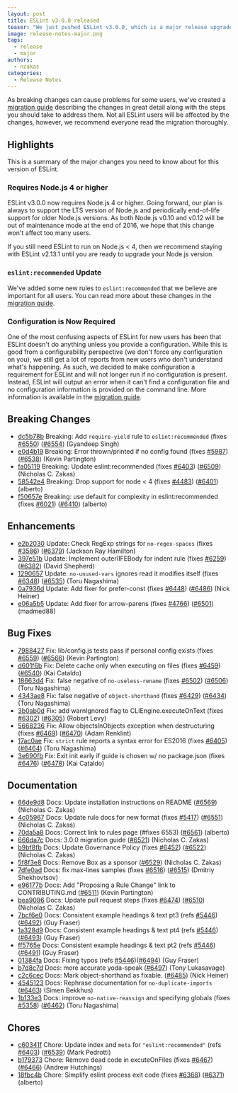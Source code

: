 ```yaml
---
layout: post
title: ESLint v3.0.0 released
teaser: "We just pushed ESLint v3.0.0, which is a major release upgrade of ESLint. This release adds some new features and fixes several bugs found in the previous release. This release also has some breaking changes, so please read the following closely."
image: release-notes-major.png
tags:
  - release
  - major
authors:
  - nzakas
categories:
  - Release Notes
---
```


As breaking changes can cause problems for some users, we've created a [migration guide](/docs/user-guide/migrating-to-3.0.0) describing the changes in great detail along with the steps you should take to address them. Not all ESLint users will be affected by the changes, however, we recommend everyone read the migration thoroughly.

## Highlights

This is a summary of the major changes you need to know about for this version of ESLint.

### Requires Node.js 4 or higher

ESLint v3.0.0 now requires Node.js 4 or higher. Going forward, our plan is always to support the LTS version of Node.js and periodically end-of-life support for older Node.js versions. As both Node.js v0.10 and v0.12 will be out of maintenance mode at the end of 2016, we hope that this change won't affect too many users.

If you still need ESLint to run on Node.js < 4, then we recommend staying with ESLint v2.13.1 until you are ready to upgrade your Node.js version.

### `eslint:recommended` Update

We've added some new rules to `eslint:recommended` that we believe are important for all users. You can read more about these changes in the [migration guide](/docs/user-guide/migrating-to-3.0.0).

### Configuration is Now Required

One of the most confusing aspects of ESLint for new users has been that ESLint doesn't do anything unless you provide a configuration. While this is good from a configurability perspective (we don't force any configuration on you), we still get a lot of reports from new users who don't understand what's happening. As such, we decided to make configuration a requirement for ESLint and will not longer run if no configuration is present. Instead, ESLint will output an error when it can't find a configuration file and no configuration information is provided on the command line. More information is available in the [migration guide](/docs/user-guide/migrating-to-3.0.0).

## Breaking Changes

* [dc5b78b](https://github.com/eslint/eslint/commit/dc5b78b) Breaking: Add `require-yield` rule to `eslint:recommended` (fixes [#6550](https://github.com/eslint/eslint/issues/6550)) ([#6554](https://github.com/eslint/eslint/issues/6554)) (Gyandeep Singh)
* [e0d4b19](https://github.com/eslint/eslint/commit/e0d4b19) Breaking: Error thrown/printed if no config found (fixes [#5987](https://github.com/eslint/eslint/issues/5987)) ([#6538](https://github.com/eslint/eslint/issues/6538)) (Kevin Partington)
* [fa05119](https://github.com/eslint/eslint/commit/fa05119) Breaking: Update eslint:recommended (fixes [#6403](https://github.com/eslint/eslint/issues/6403)) ([#6509](https://github.com/eslint/eslint/issues/6509)) (Nicholas C. Zakas)
* [58542e4](https://github.com/eslint/eslint/commit/58542e4) Breaking: Drop support for node < 4 (fixes [#4483](https://github.com/eslint/eslint/issues/4483)) ([#6401](https://github.com/eslint/eslint/issues/6401)) (alberto)
* [f50657e](https://github.com/eslint/eslint/commit/f50657e) Breaking: use default for complexity in eslint:recommended (fixes [#6021](https://github.com/eslint/eslint/issues/6021)) ([#6410](https://github.com/eslint/eslint/issues/6410)) (alberto)

## Enhancements

* [e2b2030](https://github.com/eslint/eslint/commit/e2b2030) Update: Check RegExp strings for `no-regex-spaces` (fixes [#3586](https://github.com/eslint/eslint/issues/3586)) ([#6379](https://github.com/eslint/eslint/issues/6379)) (Jackson Ray Hamilton)
* [397e51b](https://github.com/eslint/eslint/commit/397e51b) Update: Implement outerIIFEBody for indent rule (fixes [#6259](https://github.com/eslint/eslint/issues/6259)) ([#6382](https://github.com/eslint/eslint/issues/6382)) (David Shepherd)
* [1290657](https://github.com/eslint/eslint/commit/1290657) Update: `no-unused-vars` ignores read it modifies itself (fixes [#6348](https://github.com/eslint/eslint/issues/6348)) ([#6535](https://github.com/eslint/eslint/issues/6535)) (Toru Nagashima)
* [0a7936d](https://github.com/eslint/eslint/commit/0a7936d) Update: Add fixer for prefer-const (fixes [#6448](https://github.com/eslint/eslint/issues/6448)) ([#6486](https://github.com/eslint/eslint/issues/6486)) (Nick Heiner)
* [e06a5b5](https://github.com/eslint/eslint/commit/e06a5b5) Update: Add fixer for arrow-parens (fixes [#4766](https://github.com/eslint/eslint/issues/4766)) ([#6501](https://github.com/eslint/eslint/issues/6501)) (madmed88)

## Bug Fixes

* [7988427](https://github.com/eslint/eslint/commit/7988427) Fix: lib/config.js tests pass if personal config exists (fixes [#6559](https://github.com/eslint/eslint/issues/6559)) ([#6566](https://github.com/eslint/eslint/issues/6566)) (Kevin Partington)
* [d601f6b](https://github.com/eslint/eslint/commit/d601f6b) Fix: Delete cache only when executing on files (fixes [#6459](https://github.com/eslint/eslint/issues/6459)) ([#6540](https://github.com/eslint/eslint/issues/6540)) (Kai Cataldo)
* [18663d4](https://github.com/eslint/eslint/commit/18663d4) Fix: false negative of `no-useless-rename` (fixes [#6502](https://github.com/eslint/eslint/issues/6502)) ([#6506](https://github.com/eslint/eslint/issues/6506)) (Toru Nagashima)
* [4343ae8](https://github.com/eslint/eslint/commit/4343ae8) Fix: false negative of `object-shorthand` (fixes [#6429](https://github.com/eslint/eslint/issues/6429)) ([#6434](https://github.com/eslint/eslint/issues/6434)) (Toru Nagashima)
* [3b0ab0d](https://github.com/eslint/eslint/commit/3b0ab0d) Fix: add warnIgnored flag to CLIEngine.executeOnText (fixes [#6302](https://github.com/eslint/eslint/issues/6302)) ([#6305](https://github.com/eslint/eslint/issues/6305)) (Robert Levy)
* [5668236](https://github.com/eslint/eslint/commit/5668236) Fix: Allow objectsInObjects exception when destructuring (fixes [#6469](https://github.com/eslint/eslint/issues/6469)) ([#6470](https://github.com/eslint/eslint/issues/6470)) (Adam Renklint)
* [17ac0ae](https://github.com/eslint/eslint/commit/17ac0ae) Fix: `strict` rule reports a syntax error for ES2016 (fixes [#6405](https://github.com/eslint/eslint/issues/6405)) ([#6464](https://github.com/eslint/eslint/issues/6464)) (Toru Nagashima)
* [3e690fb](https://github.com/eslint/eslint/commit/3e690fb) Fix: Exit init early if guide is chosen w/ no package.json (fixes [#6476](https://github.com/eslint/eslint/issues/6476)) ([#6478](https://github.com/eslint/eslint/issues/6478)) (Kai Cataldo)

## Documentation

* [66de9d8](https://github.com/eslint/eslint/commit/66de9d8) Docs: Update installation instructions on README ([#6569](https://github.com/eslint/eslint/issues/6569)) (Nicholas C. Zakas)
* [4c05967](https://github.com/eslint/eslint/commit/4c05967) Docs: Update rule docs for new format (fixes [#5417](https://github.com/eslint/eslint/issues/5417)) ([#6551](https://github.com/eslint/eslint/issues/6551)) (Nicholas C. Zakas)
* [70da5a8](https://github.com/eslint/eslint/commit/70da5a8) Docs: Correct link to rules page (#fixes 6553) ([#6561](https://github.com/eslint/eslint/issues/6561)) (alberto)
* [666da7c](https://github.com/eslint/eslint/commit/666da7c) Docs: 3.0.0 migration guide ([#6521](https://github.com/eslint/eslint/issues/6521)) (Nicholas C. Zakas)
* [b9bf8fb](https://github.com/eslint/eslint/commit/b9bf8fb) Docs: Update Governance Policy (fixes [#6452](https://github.com/eslint/eslint/issues/6452)) ([#6522](https://github.com/eslint/eslint/issues/6522)) (Nicholas C. Zakas)
* [5f8f3e8](https://github.com/eslint/eslint/commit/5f8f3e8) Docs: Remove Box as a sponsor ([#6529](https://github.com/eslint/eslint/issues/6529)) (Nicholas C. Zakas)
* [7dfe0ad](https://github.com/eslint/eslint/commit/7dfe0ad) Docs: fix max-lines samples (fixes [#6516](https://github.com/eslint/eslint/issues/6516)) ([#6515](https://github.com/eslint/eslint/issues/6515)) (Dmitriy Shekhovtsov)
* [e96177b](https://github.com/eslint/eslint/commit/e96177b) Docs: Add "Proposing a Rule Change" link to CONTRIBUTING.md ([#6511](https://github.com/eslint/eslint/issues/6511)) (Kevin Partington)
* [bea9096](https://github.com/eslint/eslint/commit/bea9096) Docs: Update pull request steps (fixes [#6474](https://github.com/eslint/eslint/issues/6474)) ([#6510](https://github.com/eslint/eslint/issues/6510)) (Nicholas C. Zakas)
* [7bcf6e0](https://github.com/eslint/eslint/commit/7bcf6e0) Docs: Consistent example headings & text pt3 (refs [#5446](https://github.com/eslint/eslint/issues/5446)) ([#6492](https://github.com/eslint/eslint/issues/6492)) (Guy Fraser)
* [1a328d9](https://github.com/eslint/eslint/commit/1a328d9) Docs: Consistent example headings & text pt4 (refs [#5446](https://github.com/eslint/eslint/issues/5446)) ([#6493](https://github.com/eslint/eslint/issues/6493)) (Guy Fraser)
* [ff5765e](https://github.com/eslint/eslint/commit/ff5765e) Docs: Consistent example headings & text pt2 (refs [#5446](https://github.com/eslint/eslint/issues/5446))([#6491](https://github.com/eslint/eslint/issues/6491)) (Guy Fraser)
* [01384fa](https://github.com/eslint/eslint/commit/01384fa) Docs: Fixing typos (refs [#5446](https://github.com/eslint/eslint/issues/5446))([#6494](https://github.com/eslint/eslint/issues/6494)) (Guy Fraser)
* [b7d8c7d](https://github.com/eslint/eslint/commit/b7d8c7d) Docs: more accurate yoda-speak ([#6497](https://github.com/eslint/eslint/issues/6497)) (Tony Lukasavage)
* [c2c6cec](https://github.com/eslint/eslint/commit/c2c6cec) Docs: Mark object-shorthand as fixable. ([#6485](https://github.com/eslint/eslint/issues/6485)) (Nick Heiner)
* [4545123](https://github.com/eslint/eslint/commit/4545123) Docs: Rephrase documentation for `no-duplicate-imports` ([#6463](https://github.com/eslint/eslint/issues/6463)) (Simen Bekkhus)
* [1b133e3](https://github.com/eslint/eslint/commit/1b133e3) Docs: improve `no-native-reassign` and specifying globals (fixes [#5358](https://github.com/eslint/eslint/issues/5358)) ([#6462](https://github.com/eslint/eslint/issues/6462)) (Toru Nagashima)

## Chores

* [c60341f](https://github.com/eslint/eslint/commit/c60341f) Chore: Update index and `meta` for `"eslint:recommended"` (refs [#6403](https://github.com/eslint/eslint/issues/6403)) ([#6539](https://github.com/eslint/eslint/issues/6539)) (Mark Pedrotti)
* [b179373](https://github.com/eslint/eslint/commit/b179373) Chore: Remove dead code in excuteOnFiles (fixes [#6467](https://github.com/eslint/eslint/issues/6467)) ([#6466](https://github.com/eslint/eslint/issues/6466)) (Andrew Hutchings)
* [18fbc4b](https://github.com/eslint/eslint/commit/18fbc4b) Chore: Simplify eslint process exit code (fixes [#6368](https://github.com/eslint/eslint/issues/6368)) ([#6371](https://github.com/eslint/eslint/issues/6371)) (alberto)
